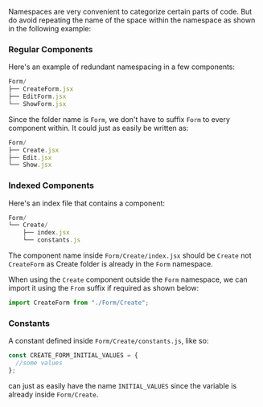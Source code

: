 Namespaces are very convenient to categorize certain parts of code.
But do avoid repeating the name of the space within the namespace as shown in the following example:

### Regular Components

Here's an example of redundant namespacing in a few components:

```js
Form/
├── CreateForm.jsx
├── EditForm.jsx
└── ShowForm.jsx
```

Since the folder name is `Form`, we don't have to suffix `Form` to every component within.
It could just as easily be written as:

```jsx
Form/
├── Create.jsx
├── Edit.jsx
└── Show.jsx
```

### Indexed Components

Here's an index file that contains a component:

```js
Form/
└── Create/
    ├── index.jsx
    └── constants.js
```

The component name inside `Form/Create/index.jsx` should be `Create` not `CreateForm` as Create folder is already in the `Form` namespace.

When using the `Create` component outside the `Form` namespace, we can import it using the `From` suffix if required as shown below:

```js
import CreateForm from "./Form/Create";
```

### Constants

A constant defined inside `Form/Create/constants.js`, like so:

```js
const CREATE_FORM_INITIAL_VALUES = {
  //some values
};
```

can just as easily have the name `INITIAL_VALUES` since the variable is already inside `Form/Create`.